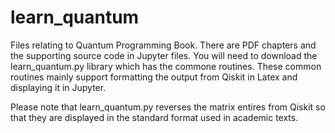 # learn_quantum
Files relating to Quantum Programming Book.  There are PDF chapters and the supporting source code in Jupyter files. You will need to download the learn_quantum.py library which has the commone routines.  These common routines mainly support formatting the output from Qiskit in Latex and displaying it in Jupyter. 

Please note that learn_quantum.py reverses the matrix entires from Qiskit so that they are displayed in the standard format used in academic texts.  
